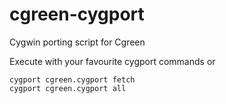 # cgreen-cygport
Cygwin porting script for Cgreen

Execute with your favourite cygport commands or

    cygport cgreen.cygport fetch
    cygport cgreen.cygport all
